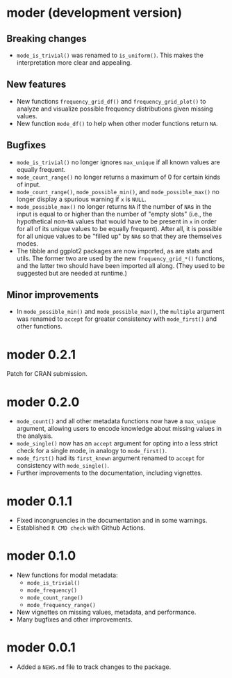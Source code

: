 # moder (development version)

## Breaking changes

-   `mode_is_trivial()` was renamed to `is_uniform()`. This makes the interpretation more clear and appealing.

## New features

-   New functions `frequency_grid_df()` and `frequency_grid_plot()` to analyze and visualize possible frequency distributions given missing values.
-   New function `mode_df()` to help when other moder functions return `NA`.

## Bugfixes

-   `mode_is_trivial()` no longer ignores `max_unique` if all known values are equally frequent.
-   `mode_count_range()` no longer returns a maximum of 0 for certain kinds of input.
-   `mode_count_range()`, `mode_possible_min()`, and `mode_possible_max()` no longer display a spurious warning if `x` is `NULL`.
-   `mode_possible_max()` no longer returns `NA` if the number of `NA`s in the input is equal to or higher than the number of "empty slots" (i.e., the hypothetical non-`NA` values that would have to be present in `x` in order for all of its unique values to be equally frequent). After all, it is possible for all unique values to be "filled up" by `NA`s so that they are themselves modes.
-   The tibble and ggplot2 packages are now imported, as are stats and utils. The former two are used by the new `frequency_grid_*()` functions, and the latter two should have been imported all along. (They used to be suggested but are needed at runtime.)

## Minor improvements

-   In `mode_possible_min()` and `mode_possible_max()`, the `multiple` argument was renamed to `accept` for greater consistency with `mode_first()` and other functions.

# moder 0.2.1

Patch for CRAN submission.

# moder 0.2.0

-   `mode_count()` and all other metadata functions now have a `max_unique` argument, allowing users to encode knowledge about missing values in the analysis.
-   `mode_single()` now has an `accept` argument for opting into a less strict check for a single mode, in analogy to `mode_first()`.
-   `mode_first()` had its `first_known` argument renamed to `accept` for consistency with `mode_single()`.
-   Further improvements to the documentation, including vignettes.

# moder 0.1.1

-   Fixed incongruencies in the documentation and in some warnings.
-   Established ⁠`R CMD check` with Github Actions.

# moder 0.1.0

-   New functions for modal metadata:
    -   `mode_is_trivial()`
    -   `mode_frequency()`
    -   `mode_count_range()`
    -   `mode_frequency_range()`
-   New vignettes on missing values, metadata, and performance.
-   Many bugfixes and other improvements.

# moder 0.0.1

-   Added a `NEWS.md` file to track changes to the package.
